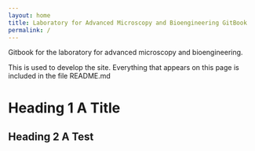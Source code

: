 ```yaml
---
layout: home
title: Laboratory for Advanced Microscopy and Bioengineering GitBook
permalink: /
---
```

Gitbook for the laboratory for advanced microscopy and bioengineering.

This is used to develop the site. Everything that appears on this page is included in the file README.md

# Heading 1 A Title

## Heading 2 A Test
